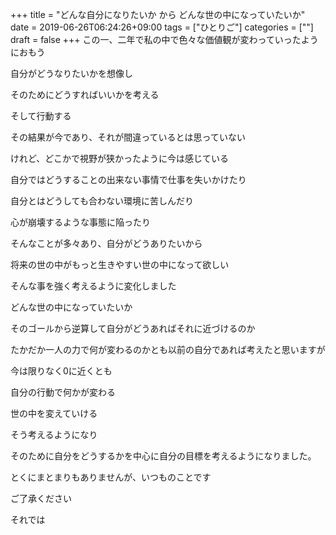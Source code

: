 +++
title = "どんな自分になりたいか から どんな世の中になっていたいか"
date = 2019-06-26T06:24:26+09:00
tags = ["ひとりご"]
categories = [""]
draft = false
+++
この一、二年で私の中で色々な価値観が変わっていったようにおもう

自分がどうなりたいかを想像し

そのためにどうすればいいかを考える

そして行動する

その結果が今であり、それが間違っているとは思っていない

けれど、どこかで視野が狭かったように今は感じている

自分ではどうすることの出来ない事情で仕事を失いかけたり

自分とはどうしても合わない環境に苦しんだり

心が崩壊するような事態に陥ったり

そんなことが多々あり、自分がどうありたいから

将来の世の中がもっと生きやすい世の中になって欲しい

そんな事を強く考えるように変化しました

どんな世の中になっていたいか

そのゴールから逆算して自分がどうあればそれに近づけるのか

たかだか一人の力で何が変わるのかとも以前の自分であれば考えたと思いますが

今は限りなく0に近くとも

自分の行動で何かが変わる

世の中を変えていける

そう考えるようになり

そのために自分をどうするかを中心に自分の目標を考えるようになりました。

とくにまとまりもありませんが、いつものことです

ご了承ください


それでは
